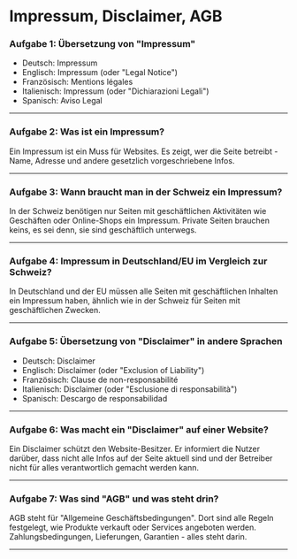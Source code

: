 # Impressum, Disclaimer, AGB
### Aufgabe 1: Übersetzung von "Impressum"
- Deutsch: Impressum
- Englisch: Impressum (oder "Legal Notice")
- Französisch: Mentions légales
- Italienisch: Impressum (oder "Dichiarazioni Legali")
- Spanisch: Aviso Legal

<hr>

### Aufgabe 2: Was ist ein Impressum?
Ein Impressum ist ein Muss für Websites. Es zeigt, wer die Seite betreibt - Name, Adresse und andere gesetzlich vorgeschriebene Infos.

<hr>

### Aufgabe 3: Wann braucht man in der Schweiz ein Impressum?
In der Schweiz benötigen nur Seiten mit geschäftlichen Aktivitäten wie Geschäften oder Online-Shops ein Impressum. Private Seiten brauchen keins, es sei denn, sie sind geschäftlich unterwegs.

<hr>

### Aufgabe 4: Impressum in Deutschland/EU im Vergleich zur Schweiz?
In Deutschland und der EU müssen alle Seiten mit geschäftlichen Inhalten ein Impressum haben, ähnlich wie in der Schweiz für Seiten mit geschäftlichen Zwecken.

<hr>

### Aufgabe 5: Übersetzung von "Disclaimer" in andere Sprachen
- Deutsch: Disclaimer
- Englisch: Disclaimer (oder "Exclusion of Liability")
- Französisch: Clause de non-responsabilité
- Italienisch: Disclaimer (oder "Esclusione di responsabilità")
- Spanisch: Descargo de responsabilidad

<hr>

### Aufgabe 6: Was macht ein "Disclaimer" auf einer Website?
Ein Disclaimer schützt den Website-Besitzer. Er informiert die Nutzer darüber, dass nicht alle Infos auf der Seite aktuell sind und der Betreiber nicht für alles verantwortlich gemacht werden kann.

<hr>

### Aufgabe 7: Was sind "AGB" und was steht drin?
AGB steht für "Allgemeine Geschäftsbedingungen". Dort sind alle Regeln festgelegt, wie Produkte verkauft oder Services angeboten werden. Zahlungsbedingungen, Lieferungen, Garantien - alles steht darin.

<hr>
